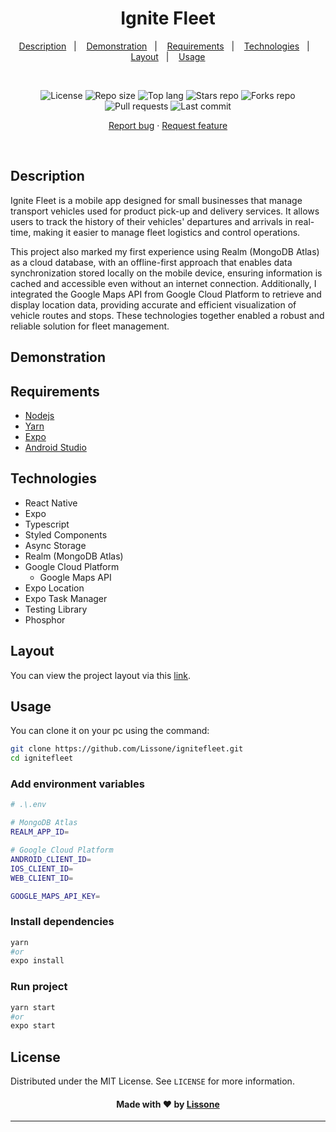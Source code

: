 <h1 align="center">
  Ignite Fleet
</h1>

<p align="center">
  <a href="#description">Description</a>&nbsp;&nbsp;&nbsp;|&nbsp;&nbsp;&nbsp;
  <a href="#demonstration">Demonstration</a>&nbsp;&nbsp;&nbsp;|&nbsp;&nbsp;&nbsp;
  <a href="#requirements">Requirements</a>&nbsp;&nbsp;&nbsp;|&nbsp;&nbsp;&nbsp;
  <a href="#technologies">Technologies</a>&nbsp;&nbsp;&nbsp;|&nbsp;&nbsp;&nbsp;
  <a href="#layout">Layout</a>&nbsp;&nbsp;&nbsp;|&nbsp;&nbsp;&nbsp;
  <a href="#usage">Usage</a>

</p>
<br />
<p align="center">
  <img src="https://img.shields.io/static/v1?label=license&message=MIT" alt="License">
  <img src="https://img.shields.io/github/repo-size/Lissone/ignitefleet" alt="Repo size" />
  <img src="https://img.shields.io/github/languages/top/Lissone/ignitefleet" alt="Top lang" />
  <img src="https://img.shields.io/github/stars/Lissone/ignitefleet" alt="Stars repo" />
  <img src="https://img.shields.io/github/forks/Lissone/ignitefleet" alt="Forks repo" />
  <img src="https://img.shields.io/github/issues-pr/Lissone/ignitefleet" alt="Pull requests" >
  <img src="https://img.shields.io/github/last-commit/Lissone/ignitefleet" alt="Last commit" />
</p>

<p align="center">
  <a href="https://github.com/Lissone/ignitefleet/issues">Report bug</a>
  ·
  <a href="https://github.com/Lissone/ignitefleet/issues">Request feature</a>
</p>

<br />

## Description

Ignite Fleet is a mobile app designed for small businesses that manage transport vehicles used for product pick-up and delivery services. It allows users to track the history of their vehicles' departures and arrivals in real-time, making it easier to manage fleet logistics and control operations.

This project also marked my first experience using Realm (MongoDB Atlas) as a cloud database, with an offline-first approach that enables data synchronization stored locally on the mobile device, ensuring information is cached and accessible even without an internet connection. Additionally, I integrated the Google Maps API from Google Cloud Platform to retrieve and display location data, providing accurate and efficient visualization of vehicle routes and stops. These technologies together enabled a robust and reliable solution for fleet management.

## Demonstration

## Requirements

- [Nodejs](https://nodejs.org/en/)
- [Yarn](https://classic.yarnpkg.com/lang/en/docs/install/#windows-stable)
- [Expo](https://docs.expo.io/)
- [Android Studio](https://react-native.rocketseat.dev/virtual-devices/android-emulator)

## Technologies

- React Native
- Expo
- Typescript
- Styled Components
- Async Storage
- Realm (MongoDB Atlas)
- Google Cloud Platform
  - Google Maps API
- Expo Location
- Expo Task Manager
- Testing Library
- Phosphor

## Layout

You can view the project layout via this <a href="https://www.figma.com/design/Ax0M2OdiDwM1Gw6clv3t79/Ignite-Fleet?node-id=47-2&t=CQYKzsJDJgu8pa0J-1" target="_blank">link</a>.

## Usage

You can clone it on your pc using the command:

```bash
git clone https://github.com/Lissone/ignitefleet.git
cd ignitefleet
```

### Add environment variables

```bash
# .\.env

# MongoDB Atlas
REALM_APP_ID=

# Google Cloud Platform
ANDROID_CLIENT_ID=
IOS_CLIENT_ID=
WEB_CLIENT_ID=

GOOGLE_MAPS_API_KEY=
```

### Install dependencies

```bash
yarn
#or
expo install
```

### Run project

```bash
yarn start
#or
expo start
```

## License

Distributed under the MIT License. See `LICENSE` for more information.

<h4 align="center">
  Made with ❤️ by <a href="https://github.com/Lissone" target="_blank">Lissone</a>
</h4>

<hr />
